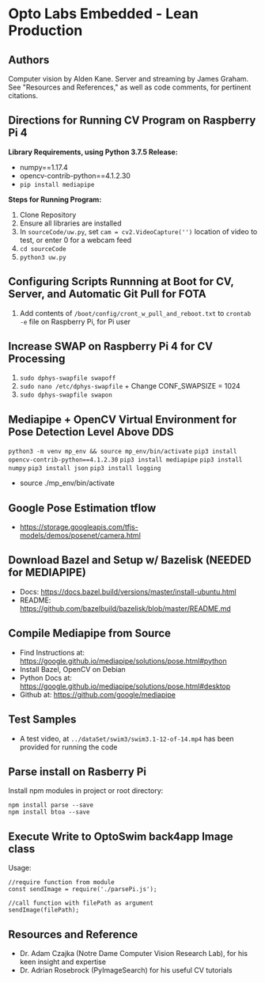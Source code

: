 # Opto Labs Embedded - Lean Production

## Authors

Computer vision by Alden Kane. Server and streaming by James Graham.  See "Resources and References," as well as code comments, for pertinent citations.

## Directions for Running CV Program on Raspberry Pi 4

**Library Requirements, using Python 3.7.5 Release:**

* numpy==1.17.4
* opencv-contrib-python==4.1.2.30
* `pip install mediapipe`

**Steps for Running Program:**

1. Clone Repository  
2. Ensure all libraries are installed  
3. In `sourceCode/uw.py`, set `cam = cv2.VideoCapture('')` location of video to test, or enter 0 for a webcam feed
4. `cd sourceCode`
5. `python3 uw.py`

## Configuring Scripts Runnning at Boot for CV, Server, and Automatic Git Pull for FOTA

1. Add contents of `/boot/config/cront_w_pull_and_reboot.txt` to `crontab -e` file on Raspberry Pi, for Pi user


## Increase SWAP on Raspberry Pi 4 for CV Processing

1. `sudo dphys-swapfile swapoff`
2. `sudo nano /etc/dphys-swapfile` + Change CONF_SWAPSIZE = 1024
3. `sudo dphys-swapfile swapon`

##  Mediapipe + OpenCV Virtual Environment for Pose Detection Level Above DDS

`python3 -m venv mp_env && source mp_env/bin/activate`
`pip3 install opencv-contrib-python==4.1.2.30`
`pip3 install mediapipe`
`pip3 install numpy`
`pip3 install json`
`pip3 install logging`

* source ./mp_env/bin/activate

## Google Pose Estimation tflow

* https://storage.googleapis.com/tfjs-models/demos/posenet/camera.html


## Download Bazel and Setup w/ Bazelisk (NEEDED for MEDIAPIPE)
* Docs: https://docs.bazel.build/versions/master/install-ubuntu.html
* README: https://github.com/bazelbuild/bazelisk/blob/master/README.md

## Compile Mediapipe from Source
* Find Instructions at: https://google.github.io/mediapipe/solutions/pose.html#python
* Install Bazel, OpenCV on Debian
* Python Docs at: https://google.github.io/mediapipe/solutions/pose.html#desktop
* Github at: https://github.com/google/mediapipe

## Test Samples

* A test video, at `../dataSet/swim3/swim3.1-12-of-14.mp4` has been provided for running the code

## Parse install on Rasberry Pi

Install npm modules in project or root directory:
```
npm install parse --save
npm install btoa --save
```

## Execute Write to OptoSwim back4app Image class

Usage:
```
//require function from module
const sendImage = require('./parsePi.js');

//call function with filePath as argument
sendImage(filePath);

```

## Resources and Reference

* Dr. Adam Czajka (Notre Dame Computer Vision Research Lab), for his keen insight and expertise  
* Dr. Adrian Rosebrock (PyImageSearch) for his useful CV tutorials  
